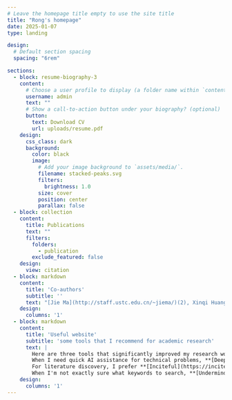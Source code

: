```yaml
---
# Leave the homepage title empty to use the site title
title: "Rong's homepage"
date: 2025-01-07
type: landing

design:
  # Default section spacing
  spacing: "6rem"

sections:
  - block: resume-biography-3
    content:
      # Choose a user profile to display (a folder name within `content/authors/`)
      username: admin
      text: ""
      # Show a call-to-action button under your biography? (optional)
      button:
        text: Download CV
        url: uploads/resume.pdf
    design:
      css_class: dark
      background:
        color: black
        image:
          # Add your image background to `assets/media/`.
          filename: stacked-peaks.svg
          filters:
            brightness: 1.0
          size: cover
          position: center
          parallax: false
  - block: collection
    content:
      title: Publications
      text: ""
      filters:
        folders:
          - publication
        exclude_featured: false
    design:
      view: citation
  - block: markdown
    content:
      title: 'Co-authors'
      subtitle: ''
      text: "[Jie Ma](http://staff.ustc.edu.cn/~jiema/)(2), Xinqi Huang(1), Xinbu Cheng(1), Guorong Gao(1), Mingze Li(1), [Tuan Tran](https://tuaentran.wixsite.com/homepage)(1), [Zixiang Xu](https://www.ibs.re.kr/ecopro/zixiangxu/)(1), [Hong Liu](https://www.ibs.re.kr/ecopro/hongliu/)(0)."
    design:
      columns: '1'
  - block: markdown
    content:
      title: 'Useful website'
      subtitle: 'some tools that I recommend for academic research'
      text: |
        Here are three tools that significantly improved my research workflow: 
        When I need quick AI assistance for technical problems, **[Deepseek](https://chat.deepseek.com/)** has become my go-to tool. Its R1 version responds almost instantly, and what's really cool is you can actually see how the AI thinks through problems step by step - like watching someone's thought process in real time. This transparency helps me adjust my questions better when the initial response isn't quite right.
        For literature discovery, I prefer **[Inciteful](https://inciteful.xyz/)** over Connected Papers because it lets me analyze multiple papers at once. Imagine being able to search for papers based on 5-10 papers simultaneously - it's like having a research map that shows hidden relationships between different papers. By identifying works that have multiple reference on my input papers, it reveals connections that single-paper analysis would miss, creating more comprehensive research maps.
        When I'm not exactly sure what keywords to search, **[Undermind](https://www.undermind.ai/home/)** is my secret weapon. Instead of rigid keyword matching, you can chat with its AI to refine your search iteratively. Unlike traditional keyword searches, its AI-powered system allows you to search without any keywords - you can progressively narrow or broaden the scope through dialogue, it understands the context like a research partner would. The downside is it is very slow, since it need to use LLM for vague searching.
    design:
      columns: '1'
---
```

